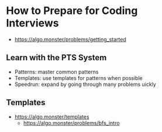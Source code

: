 # How to Prepare for Coding Interviews

- https://algo.monster/problems/getting_started

## Learn with the PTS System

- Patterns: master common patterns
- Templates: use templates for patterns when possible
- Speedrun: expand by going through many problems uickly 


## Templates

- https://algo.monster/templates
    - https://algo.monster/problems/bfs_intro